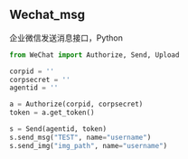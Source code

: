 ## Wechat_msg

企业微信发送消息接口，Python

```python
from WeChat import Authorize, Send, Upload

corpid = ''
corpsecret = ''
agentid = ''

a = Authorize(corpid, corpsecret)
token = a.get_token()

s = Send(agentid, token)
s.send_msg("TEST", name="username")
s.send_img("img_path", name="username")
```